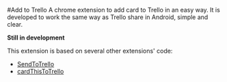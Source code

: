 #Add to Trello
A chrome extension to add card to Trello in an easy way. It is developed to work the same way as Trello share in Android, simple and clear.

**Still in development**

This extension is based on several other extensions' code:

- [SendToTrello](https://chrome.google.com/webstore/detail/send-to-trello/kffakhbmmmjckkekcgjdkclapkijnpmc?hl=en)
- [cardThisToTrello](https://chrome.google.com/webstore/detail/card-this-to-trello/llapjidoaciepmfjchefhhachlmehfdl?hl=en)

